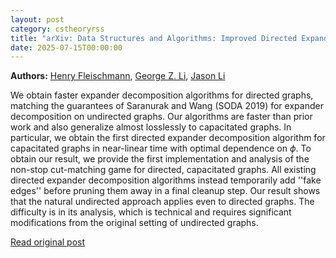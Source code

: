```yaml
---
layout: post
category: cstheoryrss
title: "arXiv: Data Structures and Algorithms: Improved Directed Expander Decompositions"
date: 2025-07-15T00:00:00
---
```


**Authors:** [Henry Fleischmann](https://dblp.uni-trier.de/search?q=Henry+Fleischmann), [George Z. Li](https://dblp.uni-trier.de/search?q=George+Z.+Li), [Jason Li](https://dblp.uni-trier.de/search?q=Jason+Li)

We obtain faster expander decomposition algorithms for directed graphs,
matching the guarantees of Saranurak and Wang (SODA 2019) for expander
decomposition on undirected graphs. Our algorithms are faster than prior work
and also generalize almost losslessly to capacitated graphs. In particular, we
obtain the first directed expander decomposition algorithm for capacitated
graphs in near-linear time with optimal dependence on $\phi$.
To obtain our result, we provide the first implementation and analysis of the
non-stop cut-matching game for directed, capacitated graphs. All existing
directed expander decomposition algorithms instead temporarily add ''fake
edges'' before pruning them away in a final cleanup step. Our result shows that
the natural undirected approach applies even to directed graphs. The difficulty
is in its analysis, which is technical and requires significant modifications
from the original setting of undirected graphs.

[Read original post](http://arxiv.org/abs/2507.09729v1)
